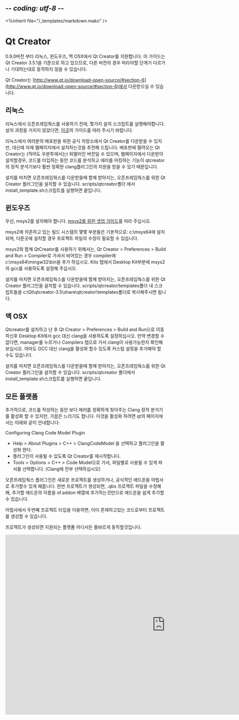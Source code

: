 ## -*- coding: utf-8 -*-
<%inherit file="/_templates/markdown.mako" />

Qt Creator
==========

<!-- Since version 0.9.0 we have support for Qt Creator in Linux, Windows and OSX. This guide is based on Qt Creator 3.5.1 and a different version might have different steps to follow or not work as expected. -->
0.9.0버전 부터 리눅스, 윈도우즈, 맥 OSX에서 Qt Creator를 지원합니다. 이 가이드는 Qt Creator 3.5.1을 기준으로 하고 있으므로, 다른 버전의 경우 따라야할 단계가 다르거나 기대하는대로 동작하지 않을 수 있습니다.

<!-- You can download Qt Creator from: [http://www.qt.io/download-open-source/#section-6](http://www.qt.io/download-open-source/#section-6) -->
Qt Creator는 [http://www.qt.io/download-open-source/#section-6](http://www.qt.io/download-open-source/#section-6)에서 다운받으실 수 있습니다.

리눅스
-----

<!-- Before using OF in linux you need to run some install scripts, follow the instructions [here](../linux-install/) if you haven't done so yet. -->
리눅스에서 오픈프레임웍스를 사용하기 전에, 몇가지 설치 스크립트를 실행해야합니다. 설치 과정을 거치지 않았다면, [이곳](../linux-install/)의 가이드를 따라 주시기 바랍니다.

<!-- In linux even if Qt Creator is available in the official repositories for your distributions, it's recommended to install qtcreator from their webpage instead. The one that comes with the distribution (at least in ubuntu) might be outdated and installing the one from the webpage you'll get support for the clang plugin which analizes the code while you type marking any errors more accurately than the default qtcreator static analizer.  -->
리눅스에서 여러분의 배포판을 위한 공식 저장소에서 Qt Creator를 다운받을 수 있지만, 대신에 자체 웹페이지에서 설치하는것을 추천해 드립니다. 배포판에 딸려오는 Qt Creator는 (적어도 우분투에서는) 뒤떨어진 버전일 수 있으며, 웹페이지에서 다운받아 설치할경우, 코드를 타입하는 동안 코드를 분석하고 에러를 마킹하는 기능이 qtcreator의 정적 분석기보다 훨씬 정확한 clang플러그인의 지원을 받을 수 있기 때문입니다. 

<!-- Once installed you can install the Qt Creator plugin for openFrameworks that comes with the OF download, you can run the install_template.sh script in scripts/qtcreator and it'll install everything for you. -->
설치를 마치면 오픈프레임웍스를 다운받을때 함께 받아지는, 오픈프레임웍스를 위한 Qt Creator 플러그인을 설치할 수 있습니다. scripts/qtcreator폴더 에서 install_template.sh스크립트를 실행하면 끝입니다.

윈도우즈
----

<!-- First of all you'll need to install msys2. Follow the instructions in the [setup guide for msys2](../msys2) -->
우선, msys2를 설치해야 합니다. [msys2를 위한 셋업 가이드](../msys2)를 따라 주십시오.

<!-- Some parts of the build system rely on msys2 being installed in the default folder: c:\msys64 and installing it somewhere else might need modifications to the project files. -->
msys2에 의존하고 있는 빌드 시스템의 몇몇 부분들은 기본적으로: c:\msys64에 설치되며, 다른곳에 설치할 경우 프로젝트 파일의 수정이 필요할 수 있습니다.

<!-- To use QtCreator with msys2 go to Qt Creator > Preferences > Build and Run > Compilers and if it's not there add a compiler that points to c:\msys64\mingw32\bin then in the Kits tab configure the Desktop Kit to use gcc from msys2. -->
msys2와 함께 QtCreator를 사용하기 위해서는, Qt Creator > Preferences > Build and Run > Compiler로 가셔서 비어있는 경우 compiler에 c:\msys64\mingw32\bin을 추가 하십시오. Kits 탭에서 Desktop Kit부분에 msys2의 gcc를 사용하도록 설정해 주십시오.

<!-- Once installed you can install the Qt Creator plugin for openFrameworks that comes with the OF download by copying the templates in scripts/qtcreator/templates to c:\Qt\qtcreator-3.5.1\share\qtcreator\templates. -->
설치를 마치면 오픈프레임웍스를 다운받을때 함께 받아지는, 오픈프레임웍스를 위한 Qt Creator 플러그인을 설치할 수 있습니다. scripts/qtcreator/templates폴더 내 스크립트들을 c:\Qt\qtcreator-3.5\share\qtcreator\templates폴더로 복사해주시면 됩니다.

맥 OSX
----

<!-- After installing QtCreator go to Qt Creator > Preferences > Build and Run and configure the Desktop Kit to use clang instead of gcc. If you can't change it from there, press manage or go to the Compilers tab and check that clang is available. You might need to add a custom config to be able to enable clang instead of GCC. -->
Qtcreator를 설치하고 난 후 Qt Creator > Preferences > Build and Run으로 이동하신후 Desktop Kit에서 gcc 대신 clang을 사용하도록 설정하십시오. 만약 변경할 수 없다면, manager를 누르거나 Compilers 탭으로 가서 clang이 사용가능한지 확인해보십시오. 아마도 GCC 대신 clang을 활성화 할수 있도록 커스텀 설정을 추가해야 할 수도 있습니다.

<!-- Once installed you can install the Qt Creator plugin for openFrameworks that comes with the OF download, you can run the install_template.sh script in scripts/qtcreator and it'll install everything for you. -->
설치를 마치면 오픈프레임웍스를 다운받을때 함께 받아지는, 오픈프레임웍스를 위한 Qt Creator 플러그인을 설치할 수 있습니다. scripts/qtcreator 폴더에서 install_template.sh스크립트를 실행하면 끝입니다.

모든 플랫폼
-------------

<!-- Optionally you can enabled the Clang static analizer which is more accurate finding errors in the code while you type but it's also sometimes slower. To enable it, from qt's page: -->
추가적으로, 코드를 작성하는 동안 보다 에러를 정확하게 찾아주는 Clang 정적 분석기를 활성화 할 수 있지만, 가끔은 느리기도 합니다. 이것을 활성화 하려면 qt의 페이지에서는 아래와 같이 안내합니다:

Configuring Clang Code Model Plugin

  - Help > About Plugins > C++ > ClangCodeModel 을 선택하고 플러그인을 활성화 한다.
  - 플러그인이 사용될 수 있도록 Qt Creator를 재시작합니다.
  - Tools > Options > C++ > Code Model으로 가서, 파일별로 사용될 수 있게 파서를 선택합니다. (Clang에 전부 선택하십시오)

<!-- The openFrameworks plugin allows to create new projects and add official addons through a wizard, once the project is created you can edit the .qbs project file to easily add any new addons just by adding their name in the of.addons array. -->
오픈프레임웍스 플러그인은 새로운 프로젝트를 생성하거나, 공식적인 애드온을 마법사로 추가할수 있게 해줍니다. 한번 프로젝트가 생성되면, .qbs 프로젝트 파일을 수정해해, 추가할 애드온의 이름을 of.addon 배열에 추가하는것만으로 애드온을 쉽게 추가할 수 있습니다.

<!-- There's a second project type in the wizard that allows to create a project from existing code. -->
마법사에서 두번째 프로젝트 타입을 이용하면, 이미 존재하고있는 코드로부터 프로젝트를 생성할 수 있습니다.

<!-- A project created in any platform will work right away in any of the other supported platforms -->
프로젝트가 생성되면 지원되는 플랫폼 어디서든 올바르게 동작할것입니다.

<iframe src="https://player.vimeo.com/video/142272907" width="1000" height="563" frameborder="0" webkitallowfullscreen mozallowfullscreen allowfullscreen></iframe>
